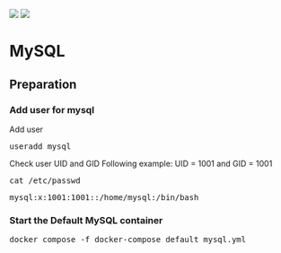 <img src="https://img.shields.io/badge/language-DockerCompose-blue.svg"/> <img src="https://img.shields.io/github/last-commit/vmzcloud/DockerCompose_MySQL.svg"/>

# MySQL

## Preparation

### Add user for mysql

Add user
<pre>
useradd mysql
</pre>

Check user UID and GID
Following example: UID = 1001 and GID = 1001
<pre>
cat /etc/passwd
</pre>
<pre>
mysql:x:1001:1001::/home/mysql:/bin/bash
</pre>

### Start the Default MySQL container
<pre>
docker compose -f docker-compose_default_mysql.yml
</pre>
